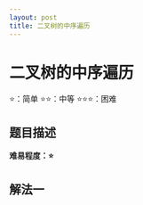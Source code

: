 ```yaml
---
layout: post
title: 二叉树的中序遍历
---
```


# 二叉树的中序遍历
⭐：简单        ⭐⭐：中等        ⭐⭐⭐：困难

## 题目描述

   






**难易程度：⭐**

## 解法一




